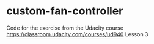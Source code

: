 # custom-fan-controller

Code for the exercise from the Udacity course https://classroom.udacity.com/courses/ud940 Lesson 3
